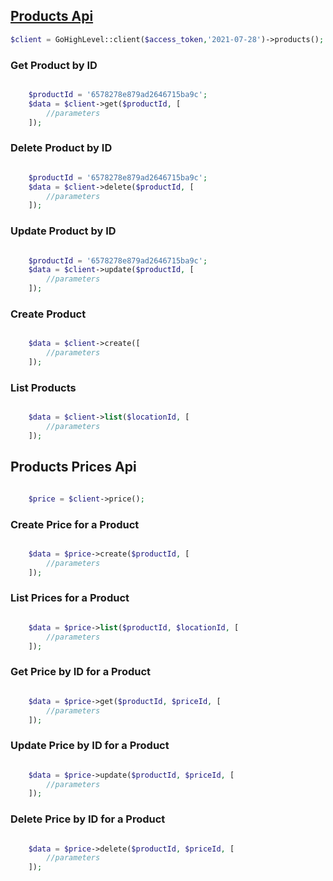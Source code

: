 ## [Products Api](https://highlevel.stoplight.io/docs/integrations/486b7c90818f4-products-api)

```php
$client = GoHighLevel::client($access_token,'2021-07-28')->products();
```
### Get Product by ID
```php

    $productId = '6578278e879ad2646715ba9c';
    $data = $client->get($productId, [
        //parameters
    ]);
```

### Delete Product by ID
```php

    $productId = '6578278e879ad2646715ba9c';
    $data = $client->delete($productId, [
        //parameters
    ]);
```

### Update Product by ID
```php

    $productId = '6578278e879ad2646715ba9c';
    $data = $client->update($productId, [
        //parameters
    ]);
```

### Create Product
```php

    $data = $client->create([
        //parameters
    ]);
```

### List Products
```php

    $data = $client->list($locationId, [
        //parameters
    ]);
```


## Products Prices Api

```php

    $price = $client->price();
```

### Create Price for a Product
```php

    $data = $price->create($productId, [
        //parameters
    ]);
```

### List Prices for a Product
```php

    $data = $price->list($productId, $locationId, [
        //parameters
    ]);
```

### Get Price by ID for a Product
```php

    $data = $price->get($productId, $priceId, [
        //parameters
    ]);
```

### Update Price by ID for a Product
```php

    $data = $price->update($productId, $priceId, [
        //parameters
    ]);
```

### Delete Price by ID for a Product
```php

    $data = $price->delete($productId, $priceId, [
        //parameters
    ]);
```

